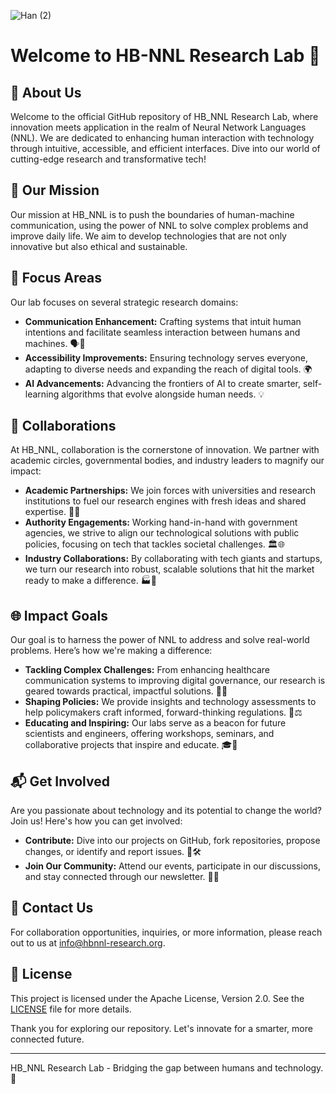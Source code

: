 ![Han (2)](https://github.com/HelloblueAI/.github/assets/81389644/0152dfb6-a186-4c97-919e-b27e35d2318f)
# Welcome to HB-NNL Research Lab 🧬

## 🤖 About Us
Welcome to the official GitHub repository of HB_NNL Research Lab, where innovation meets application in the realm of Neural Network Languages (NNL). We are dedicated to enhancing human interaction with technology through intuitive, accessible, and efficient interfaces. Dive into our world of cutting-edge research and transformative tech!

## 🔬 Our Mission
Our mission at HB_NNL is to push the boundaries of human-machine communication, using the power of NNL to solve complex problems and improve daily life. We aim to develop technologies that are not only innovative but also ethical and sustainable.

## 🧠 Focus Areas
Our lab focuses on several strategic research domains:
- **Communication Enhancement:** Crafting systems that intuit human intentions and facilitate seamless interaction between humans and machines. 🗣️👾
- **Accessibility Improvements:** Ensuring technology serves everyone, adapting to diverse needs and expanding the reach of digital tools. 🌍
- **AI Advancements:** Advancing the frontiers of AI to create smarter, self-learning algorithms that evolve alongside human needs. 💡

## 🤝 Collaborations
At HB_NNL, collaboration is the cornerstone of innovation. We partner with academic circles, governmental bodies, and industry leaders to magnify our impact:

- **Academic Partnerships:** We join forces with universities and research institutions to fuel our research engines with fresh ideas and shared expertise. 🏫📘
- **Authority Engagements:** Working hand-in-hand with government agencies, we strive to align our technological solutions with public policies, focusing on tech that tackles societal challenges. 🏛️🌐
- **Industry Collaborations:** By collaborating with tech giants and startups, we turn our research into robust, scalable solutions that hit the market ready to make a difference. 🏭💼

## 🌐 Impact Goals
Our goal is to harness the power of NNL to address and solve real-world problems. Here’s how we're making a difference:
- **Tackling Complex Challenges:** From enhancing healthcare communication systems to improving digital governance, our research is geared towards practical, impactful solutions. 🏥🚀
- **Shaping Policies:** We provide insights and technology assessments to help policymakers craft informed, forward-thinking regulations. 📜⚖️
- **Educating and Inspiring:** Our labs serve as a beacon for future scientists and engineers, offering workshops, seminars, and collaborative projects that inspire and educate. 🎓🌟

## 📬 Get Involved
Are you passionate about technology and its potential to change the world? Join us! Here's how you can get involved:
- **Contribute:** Dive into our projects on GitHub, fork repositories, propose changes, or identify and report issues. 🔄🛠️
- **Join Our Community:** Attend our events, participate in our discussions, and stay connected through our newsletter. 📅📢

## 📩 Contact Us
For collaboration opportunities, inquiries, or more information, please reach out to us at [info@hbnnl-research.org](mailto:info@hbnnl-research.org).

## 🔗 License
This project is licensed under the Apache License, Version 2.0. See the [LICENSE](LICENSE) file for more details.

Thank you for exploring our repository. Let's innovate for a smarter, more connected future.

---

HB_NNL Research Lab - Bridging the gap between humans and technology. 🌉

